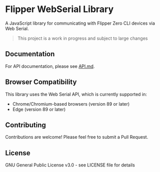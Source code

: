 # Flipper WebSerial Library

A JavaScript library for communicating with Flipper Zero CLI devices via Web Serial.
> This project is a work in progress and subject to large changes

## Documentation

For API documentation, please see [API.md](API.md).

## Browser Compatibility

This library uses the Web Serial API, which is currently supported in:
- Chrome/Chromium-based browsers (version 89 or later)
- Edge (version 89 or later)

## Contributing

Contributions are welcome! Please feel free to submit a Pull Request.

## License

GNU General Public License v3.0 - see LICENSE file for details 
